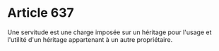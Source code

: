 # Article 637

Une servitude est une charge imposée sur un héritage pour l'usage et l'utilité d'un héritage appartenant à un autre propriétaire.
